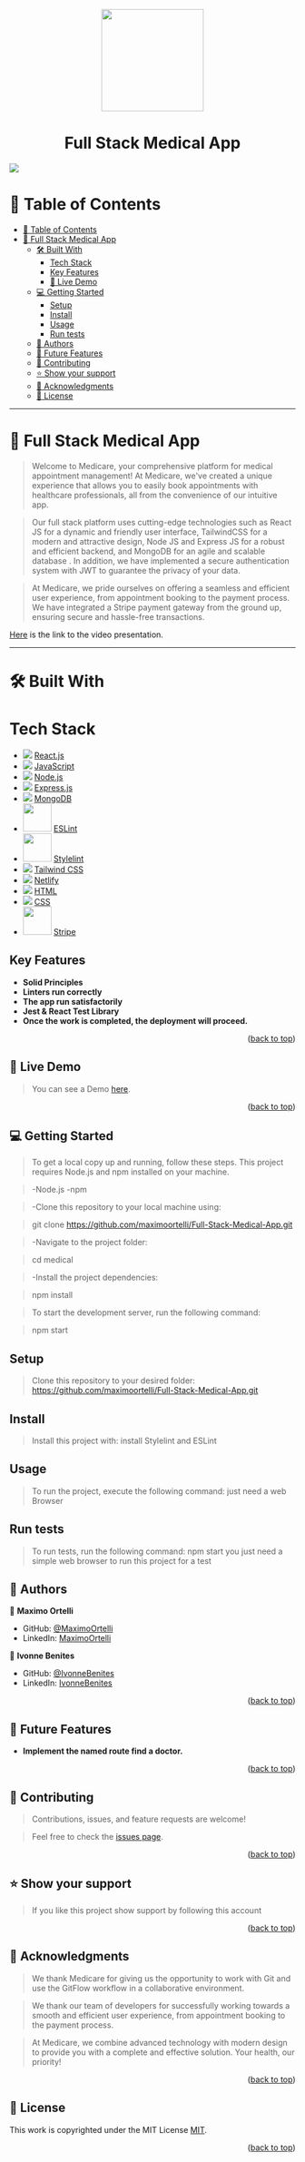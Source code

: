 <a name="readme-top"></a>

<div align="center">
   <img src="./src/assets/images/logo2.png" width="180"></img>
   <h1><b>Full Stack Medical App</b></h1>
</div>

<img src="./src/assets/images/medical.jpg"></img>

# 📗 Table of Contents

- [📗 Table of Contents](#-table-of-contents)
- [📖 Full Stack Medical App ](#-full-stack-medical-app-)
  - [🛠 Built With ](#-built-with-)
    - [Tech Stack ](#tech-stack-)
    - [Key Features ](#key-features-)
    - [🚀 Live Demo ](#-live-demo-)
  - [💻 Getting Started ](#-getting-started-)
    - [Setup](#setup)
    - [Install](#install)
    - [Usage](#usage)
    - [Run tests](#run-tests)
  - [👥 Authors ](#-authors-)
  - [🔭 Future Features ](#-future-features-)
  - [🤝 Contributing ](#-contributing-)
  - [⭐️ Show your support ](#️-show-your-support-)
  - [🙏 Acknowledgments ](#-acknowledgments-)
  - [📝 License ](#-license-)

---
# 📖 Full Stack Medical App <a name="about-project"></a>

> Welcome to Medicare, your comprehensive platform for medical appointment management! At Medicare, we've created a unique experience    that allows you to easily book appointments with healthcare professionals, all from the convenience of our intuitive app.

> Our full stack platform uses cutting-edge technologies such as React JS for a dynamic and friendly user interface, TailwindCSS for a   modern and attractive design, Node JS and Express JS for a robust and efficient backend, and MongoDB for an agile and scalable database . In addition, we have implemented a secure authentication system with JWT to guarantee the privacy of your data.

> At Medicare, we pride ourselves on offering a seamless and efficient user experience, from appointment booking to the payment process. We have integrated a Stripe payment gateway from the ground up, ensuring secure and hassle-free transactions.

[Here](https://drive.google.com/file/) is the link to the video presentation.

---

# 🛠 Built With <a name="built-with"></a>

# Tech Stack <a name="tech-stack"></a>

<ul>   
  <li>
    <img src="https://skillicons.dev/icons?i=react"/>
    <a href="https://reactjs.org">React.js</a>
  </li>
  <li>
       <img src="https://skillicons.dev/icons?i=js"/>
       <a href="https://developer.mozilla.org/en-US/docs/Web/JavaScript">JavaScript</a>
  </li>
  <li>
       <img src="https://skillicons.dev/icons?i=nodejs"/>
       <a href="https://nodejs.org/en">Node.js</a>
  </li>
  <li>
    <img src="https://skillicons.dev/icons?i=expressjs"/>
    <a href="https://expressjs.com">Express.js</a>
  </li>
  <li>
    <img src="https://skillicons.dev/icons?i=mongodb"/>
    <a href="https://www.mongodb.com">MongoDB</a>
  </li>
  <li>
    <img src="./src/assets/images/eslint.png" width="50"/>
    <a href="https://eslint.org">ESLint</a>
  </li>
  <li>
    <img src="./src/assets/images/stylelint.png" width="50"/>
    <a href="https://stylelint.io">Stylelint</a>
  </li>
  <li>
    <img src="https://skillicons.dev/icons?i=tailwindcss"/>
    <a href="https://tailwindcss.com">Tailwind CSS</a>
  </li>
  <li>
    <img src="https://skillicons.dev/icons?i=netlify"/>
    <a href="https://www.netlify.com">Netlify</a>
  </li>
  <li>
    <img src="https://skillicons.dev/icons?i=html"/>
    <a href="https://developer.mozilla.org/en-US/docs/Web/HTML">HTML</a>
  </li>
  <li>
    <img src="https://skillicons.dev/icons?i=css"/>
    <a href="https://developer.mozilla.org/en-US/docs/Web/CSS">CSS</a>
  </li>
  <li>
      <img src="./src/assets/images/stripe.png" width="50"/>
      <a href="https://stripe.com">Stripe</a>
  </li>
  </ul>
 
## Key Features <a name="key-features"></a>

- **Solid Principles**
- **Linters run correctly**
- **The app run satisfactorily**
- **Jest & React Test Library**
- **Once the work is completed, the deployment will proceed.**

<p align="right">(<a href="#readme-top">back to top</a>)</p>

## 🚀 Live Demo <a name="live-demo"></a>

> You can see a Demo [here](https://turnoya.netlify.app/).

<p align="right">(<a href="#readme-top">back to top</a>)</p>

## 💻 Getting Started <a name="getting-started"></a>

> To get a local copy up and running, follow these steps.
> This project requires Node.js and npm installed on your machine.

> -Node.js
> -npm

> -Clone this repository to your local machine using:

>  git clone https://github.com/maximoortelli/Full-Stack-Medical-App.git

> -Navigate to the project folder:

> cd medical

> -Install the project dependencies:

> npm install

> To start the development server, run the following command:

> npm start

## Setup

> Clone this repository to your desired folder: https://github.com/maximoortelli/Full-Stack-Medical-App.git

## Install

> Install this project with: install Stylelint and ESLint

## Usage

> To run the project, execute the following command: just need a web Browser

## Run tests

> To run tests, run the following command: npm start
> you just need a simple web browser to run this project for a test

## 👥 Authors <a name="authors"></a>

👤 **Maximo Ortelli**

-   GitHub: [@MaximoOrtelli](https://github.com/maximoortelli)
-   LinkedIn: [MaximoOrtelli](https://www.linkedin.com/in/maximo-ortelli-rueda/)

👤 **Ivonne Benites**

-   GitHub: [@IvonneBenites](https://github.com/IvonneBenitesRodriguez)
-   LinkedIn: [IvonneBenites](https://www.linkedin.com/in/ivonnebenites/)


<p align="right">(<a href="#readme-top">back to top</a>)</p>

## 🔭 Future Features <a name="future-features"></a>

-   **Implement the named route find a doctor.**

<p align="right">(<a href="#readme-top">back to top</a>)</p>

## 🤝 Contributing <a name="contributing"></a>

> Contributions, issues, and feature requests are welcome!

> Feel free to check the [issues page](https://github.com/maximoortelli/Full-Stack-Medical-App/issues).

<p align="right">(<a href="#readme-top">back to top</a>)</p>

## ⭐️ Show your support <a name="support"></a>

> If you like this project show support by following this account

<p align="right">(<a href="#readme-top">back to top</a>)</p>

<!-- ACKNOWLEDGEMENTS -->

## 🙏 Acknowledgments <a name="acknowledgements"></a>

> We thank Medicare for giving us the opportunity to work with Git and use the GitFlow workflow in a collaborative environment.

> We thank our team of developers for successfully working towards a smooth and efficient user experience, from appointment
  booking to the payment process.

> At Medicare, we combine advanced technology with modern design to provide you with a complete and effective solution. Your health, our
  priority!

<p align="right">(<a href="#readme-top">back to top</a>)</p>

<!-- LICENSE -->

## 📝 License <a name="license"></a>

This work is copyrighted under the MIT License [MIT](./LICENSE).

<p align="right">(<a href="#readme-top">back to top</a>)</p>
